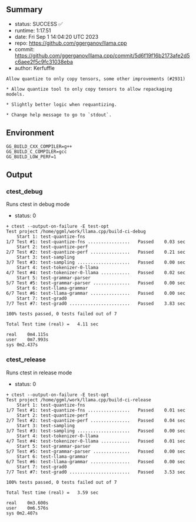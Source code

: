 ## Summary

- status:  SUCCESS ✅
- runtime: 1:17.51
- date:    Fri Sep  1 14:04:20 UTC 2023
- repo:    https://github.com/ggerganov/llama.cpp
- commit:  https://github.com/ggerganov/llama.cpp/commit/5d6f19f16b2173afe2d5c6aee2f5c9fc31038eba
- author:  Kerfuffle
```
Allow quantize to only copy tensors, some other improvements (#2931)

* Allow quantize tool to only copy tensors to allow repackaging models.

* Slightly better logic when requantizing.

* Change help message to go to `stdout`.
```

## Environment

```
GG_BUILD_CXX_COMPILER=g++
GG_BUILD_C_COMPILER=gcc
GG_BUILD_LOW_PERF=1
```

## Output

### ctest_debug

Runs ctest in debug mode
- status: 0
```
+ ctest --output-on-failure -E test-opt
Test project /home/ggml/work/llama.cpp/build-ci-debug
    Start 1: test-quantize-fns
1/7 Test #1: test-quantize-fns ................   Passed    0.03 sec
    Start 2: test-quantize-perf
2/7 Test #2: test-quantize-perf ...............   Passed    0.21 sec
    Start 3: test-sampling
3/7 Test #3: test-sampling ....................   Passed    0.00 sec
    Start 4: test-tokenizer-0-llama
4/7 Test #4: test-tokenizer-0-llama ...........   Passed    0.02 sec
    Start 5: test-grammar-parser
5/7 Test #5: test-grammar-parser ..............   Passed    0.00 sec
    Start 6: test-llama-grammar
6/7 Test #6: test-llama-grammar ...............   Passed    0.00 sec
    Start 7: test-grad0
7/7 Test #7: test-grad0 .......................   Passed    3.83 sec

100% tests passed, 0 tests failed out of 7

Total Test time (real) =   4.11 sec

real	0m4.115s
user	0m7.993s
sys	0m2.437s
```

### ctest_release

Runs ctest in release mode
- status: 0
```
+ ctest --output-on-failure -E test-opt
Test project /home/ggml/work/llama.cpp/build-ci-release
    Start 1: test-quantize-fns
1/7 Test #1: test-quantize-fns ................   Passed    0.01 sec
    Start 2: test-quantize-perf
2/7 Test #2: test-quantize-perf ...............   Passed    0.04 sec
    Start 3: test-sampling
3/7 Test #3: test-sampling ....................   Passed    0.00 sec
    Start 4: test-tokenizer-0-llama
4/7 Test #4: test-tokenizer-0-llama ...........   Passed    0.01 sec
    Start 5: test-grammar-parser
5/7 Test #5: test-grammar-parser ..............   Passed    0.00 sec
    Start 6: test-llama-grammar
6/7 Test #6: test-llama-grammar ...............   Passed    0.00 sec
    Start 7: test-grad0
7/7 Test #7: test-grad0 .......................   Passed    3.53 sec

100% tests passed, 0 tests failed out of 7

Total Test time (real) =   3.59 sec

real	0m3.600s
user	0m6.576s
sys	0m2.407s
```
